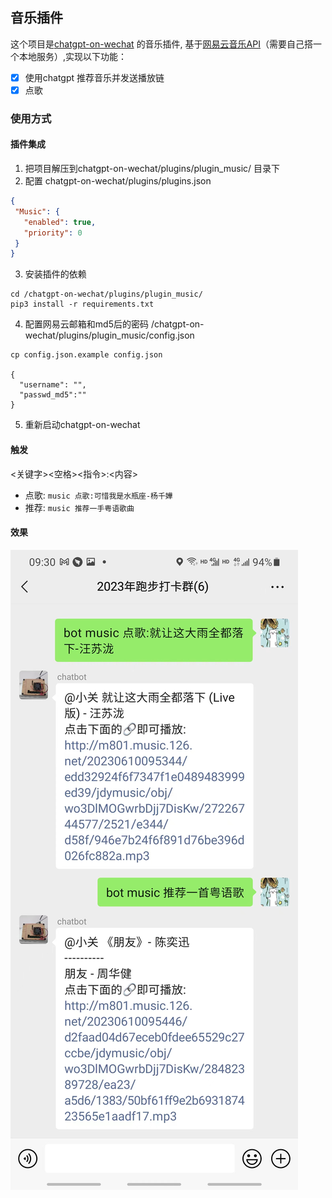 ##  音乐插件
这个项目是[chatgpt-on-wechat](https://github.com/zhayujie/chatgpt-on-wechat) 的音乐插件, 基于[网易云音乐API](https://github.com/Binaryify/NeteaseCloudMusicApi)（需要自己搭一个本地服务）,实现以下功能：
- [x] 使用chatgpt 推荐音乐并发送播放链
- [x] 点歌

### 使用方式
#### 插件集成
1. 把项目解压到chatgpt-on-wechat/plugins/plugin_music/ 目录下
2. 配置 chatgpt-on-wechat/plugins/plugins.json
 ```json
{
  "Music": {
    "enabled": true,
    "priority": 0
  }
}
```
3. 安装插件的依赖
```shell
cd /chatgpt-on-wechat/plugins/plugin_music/
pip3 install -r requirements.txt
```
4. 配置网易云邮箱和md5后的密码 /chatgpt-on-wechat/plugins/plugin_music/config.json
```shell
cp config.json.example config.json

{
  "username": "",
  "passwd_md5":""
}

```
5. 重新启动chatgpt-on-wechat
#### 触发
<关键字><空格><指令>:<内容>
- 点歌: `music 点歌:可惜我是水瓶座-杨千嬅`
- 推荐: `music 推荐一手粤语歌曲`

#### 效果

![img.png](img.png)



